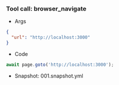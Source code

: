 
### Tool call: browser_navigate
- Args
```json
{
  "url": "http://localhost:3000"
}
```
- Code
```js
await page.goto('http://localhost:3000');
```
- Snapshot: 001.snapshot.yml

